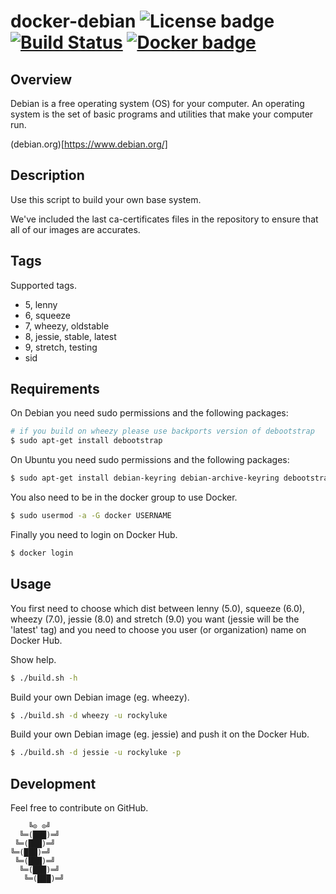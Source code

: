 # docker-debian ![License badge][license-img] [![Build Status][build-img]][build-url] [![Docker badge][docker-img]][docker-url]

## Overview

Debian is a free operating system (OS) for your computer. An operating system is
the set of basic programs and utilities that make your computer run.

(debian.org)[https://www.debian.org/]

## Description

Use this script to build your own base system.

We've included the  last ca-certificates files in the repository  to ensure that
all of our images are accurates.

## Tags

Supported tags.

- 5, lenny
- 6, squeeze
- 7, wheezy, oldstable
- 8, jessie, stable, latest
- 9, stretch, testing
- sid

## Requirements

On Debian you need sudo permissions and the following packages:

```bash
# if you build on wheezy please use backports version of debootstrap
$ sudo apt-get install debootstrap
```

On Ubuntu you need sudo permissions and the following packages:

```bash
$ sudo apt-get install debian-keyring debian-archive-keyring debootstrap
```

You also need to be in the docker group to use Docker.

```bash
$ sudo usermod -a -G docker USERNAME
```

Finally you need to login on Docker Hub.

```bash
$ docker login
```

## Usage

You first need  to choose which dist between lenny  (5.0), squeeze (6.0), wheezy
(7.0), jessie (8.0) and stretch (9.0) you want (jessie will be the 'latest' tag)
and you need to choose you user (or organization) name on Docker Hub.

Show help.

```bash
$ ./build.sh -h
```

Build your own Debian image (eg. wheezy).

```bash
$ ./build.sh -d wheezy -u rockyluke
```

Build your own Debian image (eg. jessie) and push it on the Docker Hub.

```bash
$ ./build.sh -d jessie -u rockyluke -p
```

## Development

Feel free to contribute on GitHub.

```
    ╚⊙ ⊙╝
  ╚═(███)═╝
 ╚═(███)═╝
╚═(███)═╝
 ╚═(███)═╝
  ╚═(███)═╝
   ╚═(███)═╝
```

[license-img]: https://img.shields.io/badge/license-ISC-blue.svg
[build-img]: https://travis-ci.org/rockyluke/docker-debian.svg?branch=master
[build-url]: https://travis-ci.org/rockyluke/docker-debian
[docker-img]: https://img.shields.io/docker/pulls/rockyluke/debian.svg
[docker-url]: https://registry.hub.docker.com/u/rockyluke/debian
